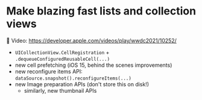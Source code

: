 # Make blazing fast lists and collection views

🎥 Video: https://developer.apple.com/videos/play/wwdc2021/10252/

- `UICollectionView.CellRegistration` + `.dequeueConfiguredReusableCell(...)`
- new cell prefetching (iOS 15, behind the scenes improvements)
- new reconfigure items API: `dataSource.snapshot().reconfigureItems(...)`
- new Image preparation APIs (don't store this on disk!)
    - similarly, new thumbnail APIs
